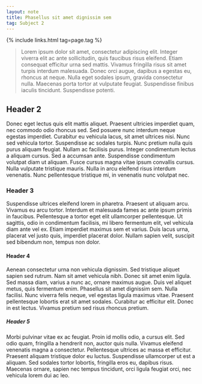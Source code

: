 ```yaml
---
layout: note
title: Phasellus sit amet dignissim sem
tag: Subject 2
---
```


{% include links.html tag=page.tag %}

> Lorem ipsum dolor sit amet, consectetur adipiscing elit. Integer viverra elit ac ante sollicitudin, quis faucibus risus eleifend. Etiam consequat efficitur urna sed mattis. Vivamus fringilla risus sit amet turpis interdum malesuada. Donec orci augue, dapibus a egestas eu, rhoncus at neque. Nulla eget sodales ipsum, gravida consectetur nulla. Maecenas porta tortor at vulputate feugiat. Suspendisse finibus iaculis tincidunt. Suspendisse potenti.

## Header 2

Donec eget lectus quis elit mattis aliquet. Praesent ultricies imperdiet quam, nec commodo odio rhoncus sed. Sed posuere nunc interdum neque egestas imperdiet. Curabitur eu vehicula lacus, sit amet ultrices nisi. Nunc sed vehicula tortor. Suspendisse ac sodales turpis. Nunc pretium nulla quis purus aliquam feugiat. Nullam ac facilisis purus. Integer condimentum lectus a aliquam cursus. Sed a accumsan ante. Suspendisse condimentum volutpat diam ut aliquam. Fusce cursus magna vitae ipsum convallis cursus. Nulla vulputate tristique mauris. Nulla in arcu eleifend risus interdum venenatis. Nunc pellentesque tristique mi, in venenatis nunc volutpat nec.

### Header 3

Suspendisse ultrices eleifend lorem in pharetra. Praesent ut aliquam arcu. Vivamus eu arcu tortor. Interdum et malesuada fames ac ante ipsum primis in faucibus. Pellentesque a tortor eget elit ullamcorper pellentesque. Ut sagittis, odio in condimentum facilisis, mi libero fermentum elit, vel vehicula diam ante vel ex. Etiam imperdiet maximus sem et varius. Duis lacus urna, placerat vel justo quis, imperdiet placerat dolor. Nullam sapien velit, suscipit sed bibendum non, tempus non dolor. 

#### Header 4

Aenean consectetur urna non vehicula dignissim. Sed tristique aliquet sapien sed rutrum. Nam sit amet vehicula nibh. Donec sit amet enim ligula. Sed massa diam, varius a nunc ac, ornare maximus augue. Duis vel aliquet metus, quis fermentum enim. Phasellus sit amet dignissim sem. Nulla facilisi. Nunc viverra felis neque, vel egestas ligula maximus vitae. Praesent pellentesque lobortis erat sit amet sodales. Curabitur ac efficitur elit. Donec in est lectus. Vivamus pretium sed risus rhoncus pretium. 

##### Header 5

 Morbi pulvinar vitae ex ac feugiat. Proin id mollis odio, a cursus elit. Sed odio quam, fringilla a hendrerit non, auctor quis nulla. Vivamus eleifend venenatis magna a consectetur. Pellentesque ultrices ac massa et efficitur. Praesent aliquam tristique dolor eu luctus. Suspendisse ullamcorper ut est a aliquam. Sed sodales tortor lobortis, fringilla eros eu, dapibus risus. Maecenas ornare, sapien nec tempus tincidunt, orci ligula feugiat orci, nec vehicula lorem dui ac leo. 